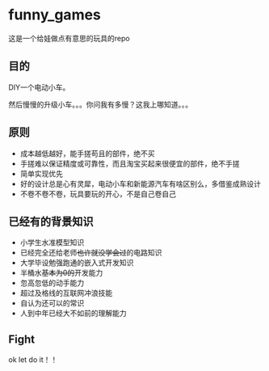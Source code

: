 # funny_games
这是一个给娃做点有意思的玩具的repo

## 目的
DIY一个电动小车。

然后慢慢的升级小车。。。你问我有多慢？这我上哪知道。。。


## 原则
- 成本越低越好，能手搓苟且的部件，绝不买
- 手搓难以保证精度或可靠性，而且淘宝买起来很便宜的部件，绝不手搓
- 简单实现优先
- 好的设计总是心有灵犀，电动小车和新能源汽车有啥区别么，多借鉴成熟设计
- 不卷不卷不卷，玩具要玩的开心，不是自己卷自己

## 已经有的背景知识
- 小学生水准模型知识
- 已经完全还给老师~~也许就没学会过~~的电路知识
- 大学毕设勉强跑通的嵌入式开发知识
- 半桶水~~基本为0的~~开发能力
- 忽高忽低的动手能力
- 超过及格线的互联网冲浪技能
- 自认为还可以的常识
- 人到中年已经大不如前的理解能力

## Fight
ok let do it！！